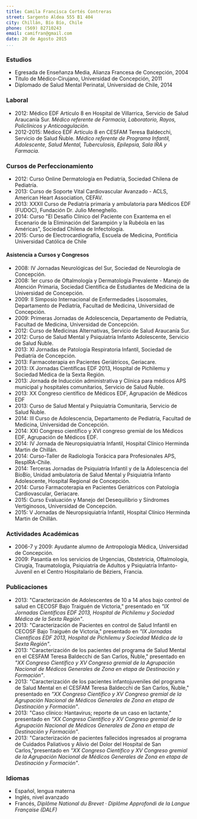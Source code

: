 ```yaml
---
title: Camila Francisca Cortés Contreras
street: Sargento Aldea 555 B1 404
city: Chillán, Bío Bío, Chile
phone: (569) 82710243
email: camifran@gmail.com
date: 20 de Agosto 2015
...
```


### Estudios
- Egresada de Enseñanza Media, Alianza Francesa de Concepción, 2004
- Título de Médico-Cirujano, Universidad de Concepción, 2011
- Diplomado de Salud Mental Perinatal, Universidad de Chile, 2014

### Laboral
- 2012: Médico EDF Artículo 8 en Hospital de Villarrica, Servicio de Salud Araucanía Sur. _Médico referente de Farmacia, Laboratorio, Rayos, Policlínicos y Anticoagulación._
- 2012-2015: Médico EDF Artículo 8 en CESFAM Teresa Baldecchi, Servicio de Salud Ñuble. _Médico referente de Programa Infantil, Adolescente, Salud Mental, Tuberculosis, Epilepsia, Sala IRA y Farmacia._

### Cursos de Perfeccionamiento
- 2012: Curso Online Dermatología en Pediatría, Sociedad Chilena de Pediatría. 
- 2013: Curso de Soporte Vital Cardiovascular Avanzado - ACLS, American Heart Association, CEFAV.
- 2013: XXXII Curso de Pediatría primaria y ambulatoria para Médicos EDF (FUDOC), Fundación Dr. Julio Meneghello.
- 2014: Curso "El Desafío Clínico del Paciente con Exantema en el Escenario de la Eliminación del Sarampión y la Rubéola en las Américas", Sociedad Chilena de Infectología.
- 2015: Curso de Electrocardiografía, Escuela de Medicina, Pontificia Universidad Católica de Chile

#### Asistencia a Cursos y Congresos
- 2008: IV Jornadas Neurológicas del Sur, Sociedad de Neurología de Concepción.
- 2008: 1er curso de Oftalmología y Dermatología Prevalente - Manejo de Atención Primaria, Sociedad Científica de Estudiantes de Medicina de la Universidad de Concepción.
- 2009: II Simposio Internacional de Enfermedades Lisosomales, Departamento de Pediatría, Facultad de Medicina, Universidad de Concepción.
- 2009: Primeras Jornadas de Adolescencia, Departamento de Pediatría, Facultad de Medicina, Universidad de Concepción.
- 2012: Curso de Medicinas Alternativas, Servicio de Salud Araucanía Sur.
- 2012: Curso de Salud Mental y Psiquiatría Infanto Adolescente, Servicio de Salud Ñuble.
- 2013: XI Jornadas de Patología Respiratoria Infantil, Sociedad de Pediatría de Concepción.
- 2013: Farmacoterapia en Pacientes Geriátricos, Geriacare.
- 2013: IX Jornadas Científicas EDF 2013, Hospital de Pichilemu y Sociedad Médica de la Sexta Región.
- 2013: Jornada de Inducción administrativa y Clínica para médicos APS municipal y hospitales comunitarios, Servicio de Salud Ñuble.
- 2013: XX Congreso científico de Médicos EDF, Agrupación de Médicos EDF
- 2013: Curso de Salud Mental y Psiquiatría Comunitaria, Servicio de Salud Ñuble.
- 2014: III Curso de Adolescencia, Departamento de Pediatría, Facultad de Medicina, Universidad de Concepción.
- 2014: XXI Congreso científico y XVI congreso gremial de los Médicos EDF,  Agrupación de Médicos EDF.
- 2014: IV Jornada de Neuropsiquiatría Infantil, Hospital Clínico Herminda Martin de Chillán.
- 2014: Curso-Taller de Radiología Torácica para Profesionales APS, RespIRA-Chile.
- 2014: Terceras Jornadas de Psiquiatría Infantil y de la Adolescencia del BíoBío, Unidad ambulatoria de Salud Mental y Psiquiatría Infanto Adolescente, Hospital Regional de Concepción.
- 2014: Curso Farmacoterapia en Pacientes Geriátricos con Patología Cardiovascular, Geriacare.
- 2015: Curso Evaluación y Manejo del Desequilibrio y Síndromes Vertiginosos, Universidad de Concepción.
- 2015: V Jornadas de Neuropsiquiatría Infantil, Hospital Clínico Herminda Martin de Chillán.

### Actividades Académicas
- 2006-7 y 2009: Ayudante alumno de Antropología Médica, Universidad de Concepción.
- 2009: Pasantía en los servicios de Urgencias, Obstetricia, Oftalmología, Cirugía, Traumatología, Psiquiatría de Adultos y Psiquiatría Infanto-Juvenil en el Centro Hospitalario de Béziers, Francia.

### Publicaciones
- 2013: "Caracterización de Adolescentes de 10 a 14 años bajo control de salud en CECOSF Bajo Traiguén de Victoria," presentado en _"IX Jornadas Científicas EDF 2013, Hospital de Pichilemu y Sociedad Médica de la Sexta Región"_.
- 2013: "Caracterización de Pacientes en control de Salud Infantil en CECOSF Bajo Traiguén de Victoria," presentado en _"IX Jornadas Científicas EDF 2013, Hospital de Pichilemu y Sociedad Médica de la Sexta Región"_.
- 2013: "Caracterización de los pacientes del programa de Salud Mental en el CESFAM Teresa Baldecchi de San Carlos, Ñuble," presentado en _"XX Congreso Científico y XV Congreso gremial de la Agrupación Nacional de Médicos Generales de Zona en etapa de Destinación y Formación"_.
- 2013: "Caracterización de los pacientes infantojuveniles del programa de Salud Mental en el CESFAM Teresa Baldecchi de San Carlos, Ñuble," presentado en _"XX Congreso Científico y XV Congreso gremial de la Agrupación Nacional de Médicos Generales de Zona en etapa de Destinación y Formación"_.
- 2013: "Caso clínico: Hantavirus; reporte de un caso en lactante," presentado en _"XX Congreso Científico y XV Congreso gremial de la Agrupación Nacional de Médicos Generales de Zona en etapa de Destinación y Formación"_.
- 2013: "Caracterización de pacientes fallecidos ingresados al programa de Cuidados Paliativos y Alivio del Dolor del Hospital de San Carlos,"presentado en _"XX Congreso Científico y XV Congreso gremial de la Agrupación Nacional de Médicos Generales de Zona en etapa de Destinación y Formación"_.

### Idiomas
- Español, lengua materna
- Inglés, nivel avanzado
- Francés, _Diplôme National du Brevet_ · _Diplôme Approfondi de la Langue Française (DALF)_
